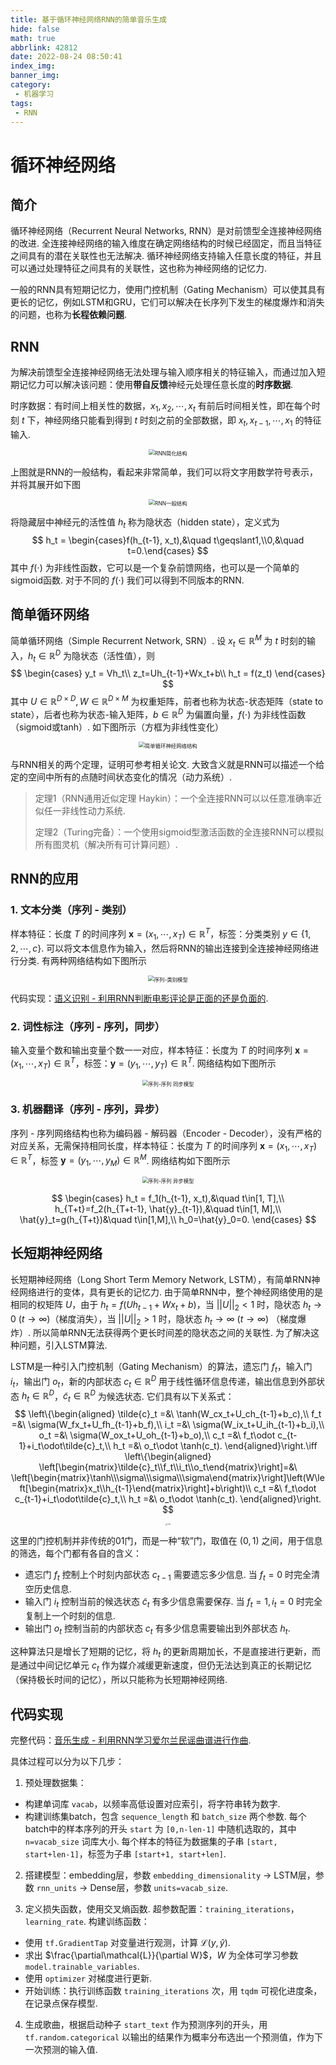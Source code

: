 ```yaml
---
title: 基于循环神经网络RNN的简单音乐生成
hide: false
math: true
abbrlink: 42812
date: 2022-08-24 08:50:41
index_img:
banner_img:
category:
 - 机器学习
tags:
 - RNN
---
```


# 循环神经网络

## 简介

循环神经网络（Recurrent Neural Networks, RNN）是对前馈型全连接神经网络的改进. 全连接神经网络的输入维度在确定网络结构的时候已经固定，而且当特征之间具有的潜在关联性也无法解决. 循环神经网络支持输入任意长度的特征，并且可以通过处理特征之间具有的关联性，这也称为神经网络的记忆力.

一般的RNN具有短期记忆力，使用门控机制（Gating Mechanism）可以使其具有更长的记忆，例如LSTM和GRU，它们可以解决在长序列下发生的梯度爆炸和消失的问题，也称为**长程依赖问题**.

## RNN

为解决前馈型全连接神经网络无法处理与输入顺序相关的特征输入，而通过加入短期记忆力可以解决该问题：使用**带自反馈**神经元处理任意长度的**时序数据**.

时序数据：有时间上相关性的数据，$x_1,x_2,\cdots,x_t$ 有前后时间相关性，即在每个时刻 $t$ 下，神经网络只能看到得到 $t$ 时刻之前的全部数据，即 $x_t, x_{t-1}, \cdots, x_1$ 的特征输入.
<p style="text-align: center;">
<img src="https://s1.ax1x.com/2022/11/13/zkKU00.png" alt="RNN简化结构" style="zoom:60%;" />
</p>


上图就是RNN的一般结构，看起来非常简单，我们可以将文字用数学符号表示，并将其展开如下图
<p style="text-align: center;">
<img src="https://s1.ax1x.com/2022/11/13/zkKwkT.png" alt="RNN一般结构" style="zoom:60%;" />
</p>


将隐藏层中神经元的活性值 $h_t$ 称为隐状态（hidden state），定义式为
$$
h_t = \begin{cases}f(h_{t-1}, x_t),&\quad t\geqslant1,\\0,&\quad t=0.\end{cases}
$$
其中 $f(\cdot)$ 为非线性函数，它可以是一个复杂前馈网络，也可以是一个简单的sigmoid函数. 对于不同的 $f(\cdot)$ 我们可以得到不同版本的RNN.

## 简单循环网络

简单循环网络（Simple Recurrent Network, SRN）. 设 $x_t\in\mathbb{R}^M$ 为 $t$ 时刻的输入，$h_t\in \mathbb{R}^D$ 为隐状态（活性值），则
$$
\begin{cases}
y_t = Vh_t\\
z_t=Uh_{t-1}+Wx_t+b\\
h_t = f(z_t)
\end{cases}
$$
其中 $U\in\mathbb{R}^{D\times D}, W\in\mathbb{R}^{D\times M}$ 为权重矩阵，前者也称为状态-状态矩阵（state to state），后者也称为状态-输入矩阵，$b\in\mathbb{R}^D$ 为偏置向量，$f(\cdot)$ 为非线性函数（sigmoid或tanh）. 如下图所示（方框为非线性变化）
<p style="text-align: center;">
<img src="https://s1.ax1x.com/2022/11/13/zkKgn1.png" alt="简单循环神经网络结构" style="zoom:60%;" />
</p>


与RNN相关的两个定理，证明可参考相关论文. 大致含义就是RNN可以描述一个给定的空间中所有的点随时间状态变化的情况（动力系统）.

> 定理1（RNN通用近似定理 Haykin）：一个全连接RNN可以以任意准确率近似任一非线性动力系统.
>
> 定理2（Turing完备）：一个使用sigmoid型激活函数的全连接RNN可以模拟所有图灵机（解决所有可计算问题）.

## RNN的应用

### 1. 文本分类（序列 - 类别）

样本特征：长度 $T$ 的时间序列 $\boldsymbol{x}=(x_1,\cdots,x_T)\in\mathbb{R}^T$，标签：分类类别 $y\in\{1, 2,\cdots, c\}$. 可以将文本信息作为输入，然后将RNN的输出连接到全连接神经网络进行分类. 有两种网络结构如下图所示
<p style="text-align: center;">
<img src="https://s1.ax1x.com/2022/11/13/zkKJ6s.png" alt="序列-类别模型" style="zoom:60%;" />
</p>


代码实现：[语义识别 - 利用RNN判断电影评论是正面的还是负面的](https://github.com/wty-yy/DeepLearing-Summer/blob/master/TensorFlow/Part4%20Recurrent%20Neural%20Networks/Text%20Classification.ipynb).

### 2. 词性标注（序列 - 序列，同步）

输入变量个数和输出变量个数一一对应，样本特征：长度为 $T$ 的时间序列 $\boldsymbol{x} = (x_1, \cdots, x_T)\in\mathbb{R}^T$，标签：$\boldsymbol{y} =(y_1,\cdots,y_T) \in \mathbb{R}^T$. 网络结构如下图所示
<p style="text-align: center;">
<img src="https://s1.ax1x.com/2022/11/13/zkKGlj.png" alt="序列-序列 同步模型" style="zoom:60%;" />
</p>


### 3. 机器翻译（序列 - 序列，异步）

序列 - 序列网络结构也称为编码器 - 解码器（Encoder - Decoder），没有严格的对应关系，无需保持相同长度，样本特征：长度为 $T$ 的时间序列 $\boldsymbol{x} = (x_1,\cdots,x_T)\in\mathbb{R}^T$，标签 $\boldsymbol{y} = (y_1, \cdots, y_M)\in \mathbb{R}^M$. 网络结构如下图所示
<p style="text-align: center;">
<img src="https://s1.ax1x.com/2022/11/13/zkK8pQ.png" alt="序列-序列 异步模型" style="zoom:60%;" />
</p>


$$
\begin{cases}
h_t = f_1(h_{t-1}, x_t),&\quad t\in[1, T],\\
h_{T+t}=f_2(h_{T+t-1}, \hat{y}_{t-1}),&\quad t\in[1, M],\\
\hat{y}_t=g(h_{T+t})&\quad t\in[1,M],\\
h_0=\hat{y}_0=0.
\end{cases}
$$

## 长短期神经网络

长短期神经网络（Long Short Term Memory Network, LSTM），有简单RNN神经网络进行的变体，具有更长的记忆力. 由于简单RNN中，整个神经网络使用的是相同的权矩阵 $U$，由于 $h_t = f(Uh_{t-1}+Wx_t + b)$，当 $||U||_2 < 1$ 时，隐状态 $h_t\to 0\ (t\to\infty)$（梯度消失），当 $||U||_2 > 1$ 时，隐状态 $h_t\to\infty\ (t\to\infty)$ （梯度爆炸）. 所以简单RNN无法获得两个更长时间差的隐状态之间的关联性. 为了解决这种问题，引入LSTM算法.

LSTM是一种引入门控机制（Gating Mechanism）的算法，遗忘门 $f_t$，输入门 $i_t$，输出门 $o_t$，新的内部状态 $c_t\in\mathbb{R}^D$ 用于线性循环信息传递，输出信息到外部状态 $h_t\in\mathbb{R}^D$，$\tilde{c}_t\in\mathbb{R}^D$ 为候选状态. 它们具有以下关系式：
$$
\left\{\begin{aligned}
\tilde{c}_t =&\ \tanh(W_cx_t+U_ch_{t-1}+b_c),\\
f_t =&\ \sigma(W_fx_t+U_fh_{t-1}+b_f),\\
i_t =&\ \sigma(W_ix_t+U_ih_{t-1}+b_i),\\
o_t =&\ \sigma(W_ox_t+U_oh_{t-1}+b_o),\\
c_t =&\ f_t\odot c_{t-1}+i_t\odot\tilde{c}_t,\\
h_t =&\ o_t\odot \tanh(c_t).
\end{aligned}\right.\iff
\left\{\begin{aligned}
\left[\begin{matrix}\tilde{c}_t\\f_t\\i_t\\o_t\end{matrix}\right]=&\ \left[\begin{matrix}\tanh\\\sigma\\\sigma\\\sigma\end{matrix}\right]\left(W\left[\begin{matrix}x_t\\h_{t-1}\end{matrix}\right]+b\right)\\
c_t =&\ f_t\odot c_{t-1}+i_t\odot\tilde{c}_t,\\
h_t =&\ o_t\odot \tanh(c_t).
\end{aligned}\right.
$$
<p style="text-align: center;">
<img src="https://s1.ax1x.com/2022/11/13/zkKa7V.png" alt="LSTM" style="zoom:15%;" />
</p>


这里的门控机制并非传统的01门，而是一种“软”门，取值在 $(0,1)$ 之间，用于信息的筛选，每个门都有各自的含义：

- 遗忘门 $f_t$ 控制上个时刻内部状态 $c_{t-1}$ 需要遗忘多少信息. 当 $f_t=0$ 时完全清空历史信息.
- 输入门 $i_t$ 控制当前的候选状态 $\tilde{c}_t$ 有多少信息需要保存. 当 $f_t=1,i_t=0$ 时完全复制上一个时刻的信息.
- 输出门 $o_t$ 控制当前的内部状态 $c_t$ 有多少信息需要输出到外部状态 $h_t$.

这种算法只是增长了短期的记忆，将 $h_t$ 的更新周期加长，不是直接进行更新，而是通过中间记忆单元 $c_t$ 作为媒介减缓更新速度，但仍无法达到真正的长期记忆（保持极长时间的记忆），所以只能称为长短期神经网络.

## 代码实现

完整代码：[音乐生成 - 利用RNN学习爱尔兰民谣曲谱进行作曲](https://github.com/wty-yy/DeepLearing-Summer/blob/master/MIT%206S191/Lab1/Part2_Music_Generation.ipynb).

具体过程可以分为以下几步：

1. 预处理数据集：
- 构建单词库 `vacab`，以频率高低设置对应索引，将字符串转为数字.
- 构建训练集batch，包含 `sequence_length` 和 `batch_size` 两个参数. 每个batch中的样本序列的开头 `start` 为 `[0,n-len-1]` 中随机选取的，其中 `n=vacab_size` 词库大小. 每个样本的特征为数据集的子串 `[start, start+len-1]`，标签为子串 `[start+1, start+len]`.

2. 搭建模型：embedding层，参数 `embedding_dimensionality` $\to$ LSTM层，参数 `rnn_units` $\to$ Dense层，参数 `units=vacab_size`.

3. 定义损失函数，使用交叉熵函数. 超参数配置：`training_iterations`，`learning_rate`. 构建训练函数：
- 使用 `tf.GradientTap` 对变量进行观测，计算 $\mathcal{L}(y, \hat{y})$.
- 求出 $\frac{\partial\mathcal{L}}{\partial W}$，$W$ 为全体可学习参数 `model.trainable_variables`.
- 使用 `optimizer` 对梯度进行更新.
- 开始训练：执行训练函数 `training_iterations` 次，用 `tqdm` 可视化进度条，在记录点保存模型.

4. 生成歌曲，根据启动种子 `start_text` 作为预测序列的开头，用 `tf.random.categorical` 以输出的结果作为概率分布选出一个预测值，作为下一次预测的输入值.
